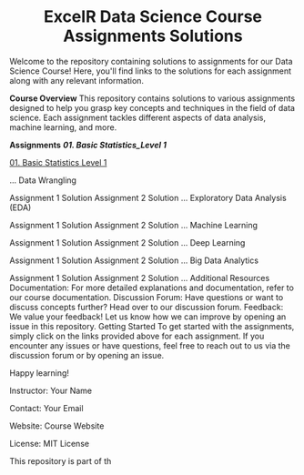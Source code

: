 <h1 align="center">ExcelR Data Science Course Assignments Solutions</h1>

Welcome to the repository containing solutions to assignments for our Data Science Course! Here, you'll find links to the solutions for each assignment along with any relevant information.

**Course Overview**
This repository contains solutions to various assignments designed to help you grasp key concepts and techniques in the field of data science. Each assignment tackles different aspects of data analysis, machine learning, and more.

**Assignments**
***01. Basic Statistics_Level 1***

[01. Basic Statistics Level 1](https://github.com/vijaycross/ExcelR-Data-Science-Assignments/tree/main/01.%20Basic%20Statistics_Level%201)

...
Data Wrangling

Assignment 1 Solution
Assignment 2 Solution
...
Exploratory Data Analysis (EDA)

Assignment 1 Solution
Assignment 2 Solution
...
Machine Learning

Assignment 1 Solution
Assignment 2 Solution
...
Deep Learning

Assignment 1 Solution
Assignment 2 Solution
...
Big Data Analytics

Assignment 1 Solution
Assignment 2 Solution
...
Additional Resources
Documentation: For more detailed explanations and documentation, refer to our course documentation.
Discussion Forum: Have questions or want to discuss concepts further? Head over to our discussion forum.
Feedback: We value your feedback! Let us know how we can improve by opening an issue in this repository.
Getting Started
To get started with the assignments, simply click on the links provided above for each assignment. If you encounter any issues or have questions, feel free to reach out to us via the discussion forum or by opening an issue.

Happy learning!

Instructor: Your Name

Contact: Your Email

Website: Course Website

License: MIT License

This repository is part of th
